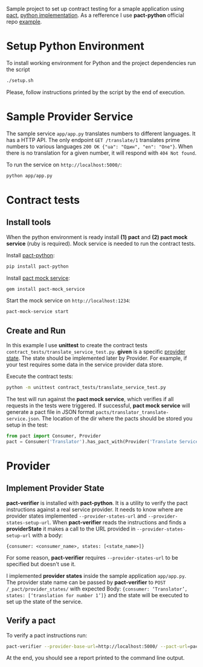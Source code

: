 Sample project to set up contract testing for a smaple application using [pact](https://docs.pact.io), [python implementation](https://github.com/pact-foundation/pact-python). As a refference I use **pact-python** official repo [example](https://github.com/pact-foundation/pact-python/tree/master/e2e).

# Setup Python Environment

To install working environment for Python and the project dependencies run the script

 ```sh
 ./setup.sh
 ```

Please, follow instructions printed by the script by the end of execution.

# Sample Provider Service

The sample service `app/app.py` translates numbers to different languages. It has a HTTP API. The only endpoint `GET /translate/1` translates prime numbers to various languages `200 OK {"ua": "Один", "en": "One"}`. When there is no translation for a given number, it will respond with `404 Not found`.

To run the service on `http://localhost:5000/`:

 ```sh
 python app/app.py
 ```

# Contract tests

## Install tools

When the python environment is ready install **(1) pact** and **(2) pact mock service** (ruby is required). Mock service is needed to run the contract tests.

Install [pact-python](https://github.com/pact-foundation/pact-python):

 ```sh
 pip install pact-python
 ```

Install [pact mock service](https://github.com/pact-foundation/pact-mock_service):

 ```sh
 gem install pact-mock_service
 ```

Start the mock service on `http://localhost:1234`:
 ```sh
 pact-mock-service start
 ```

## Create and Run

In this example I use **unittest** to create the contract tests `contract_tests/translate_service_test.py`.
**given** is a specific [provider state](). The state should be implemented later by Provider. For example, if your test requires some data in the service provider data store.

Execute the contract tests:
 ```sh
 python -m unittest contract_tests/translate_service_test.py
 ```

The test will run against the **pact mock service**, which verifies if all requests in the tests were triggered. If successful, **pact mock service** will generate a pact file in JSON format `pacts/translator_translate-service.json`. The location of the dir where the pacts should be stored you setup in the test:

 ```python
 from pact import Consumer, Provider
 pact = Consumer('Translator').has_pact_with(Provider('Translate Service'), pact_dir='./pacts')
 ```

# Provider

## Implement Provider State

**pact-verifier** is installed with **pact-python**. It is a utility to verify the pact instructions against a real service provider. It needs to know where are provider states implemented `--provider-states-url`  and `--provider-states-setup-url`.
When **pact-verifier** reads the instructions and finds a **providerState** it makes a call to the URL provided in `--provider-states-setup-url` with a body:

    {consumer: <consumer_name>, states: [<state_name>]}

For some reason, **pact-verifier** requires `--provider-states-url` to be specified but doesn't use it.


I implemented **provider states** inside the sample application `app/app.py`. The provider state name can be passed by **pact-verifier** to `POST /_pact/provider_states/` with expected Body: `{consumer: ‘Translator’, states: [‘translation for number 1’]}` and the state will be executed to set up the state of the service.

 ## Verify a pact

 To verify a pact instructions run:

 ```sh
 pact-verifier --provider-base-url=http://localhost:5000/ --pact-url=pacts/translator-translate_service.json --provider-states-url=http://localhost:5000/_pact/provider_states/all --provider-states-setup-url=http://localhost:5000/_pact/provider_states
 ```

At the end, you should see a report printed to the command line output.
